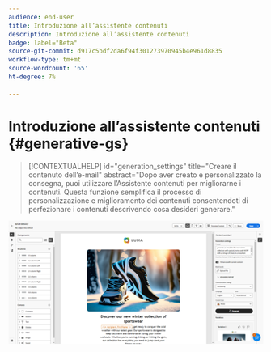 ```yaml
---
audience: end-user
title: Introduzione all’assistente contenuti
description: Introduzione all’assistente contenuti
badge: label="Beta"
source-git-commit: d917c5bdf2da6f94f301273970945b4e961d8835
workflow-type: tm+mt
source-wordcount: '65'
ht-degree: 7%

---
```



# Introduzione all’assistente contenuti {#generative-gs}

>[!CONTEXTUALHELP]
>id="generation_settings"
>title="Creare il contenuto dell’e-mail"
>abstract="Dopo aver creato e personalizzato la consegna, puoi utilizzare l’Assistente contenuti per migliorarne i contenuti. Questa funzione semplifica il processo di personalizzazione e miglioramento dei contenuti consentendoti di perfezionare i contenuti descrivendo cosa desideri generare."

![](assets/gs-genai.png)
